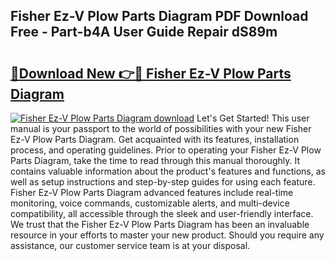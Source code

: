 ## Fisher Ez-V Plow Parts Diagram PDF Download Free - Part-b4A User Guide Repair dS89m

# <h2><a href="http://dfund4p.blite.top/?on=Fisher+Ez-V+Plow+Parts+Diagram">🔗Download New 👉🔴 Fisher Ez-V Plow Parts Diagram</a></h2>

[![Fisher Ez-V Plow Parts Diagram download](https://i.imgur.com/lujVjoI.png)](http://dfund4p.blite.top/?on=Fisher+Ez-V+Plow+Parts+Diagram)
Let's Get Started! This user manual is your passport to the world of possibilities with your new Fisher Ez-V Plow Parts Diagram. Get acquainted with its features, installation process, and operating guidelines. Prior to operating your Fisher Ez-V Plow Parts Diagram, take the time to read through this manual thoroughly. It contains valuable information about the product's features and functions, as well as setup instructions and step-by-step guides for using each feature. Fisher Ez-V Plow Parts Diagram advanced features include real-time monitoring, voice commands, customizable alerts, and multi-device compatibility, all accessible through the sleek and user-friendly interface. We trust that the Fisher Ez-V Plow Parts Diagram has been an invaluable resource in your efforts to master your new product. Should you require any assistance, our customer service team is at your disposal.
